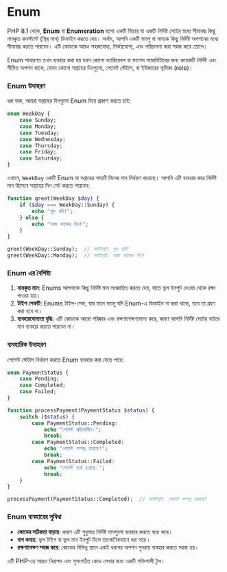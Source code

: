 # Enum 


PHP 8.1 থেকে, **Enum** বা **Enumeration** হলো একটি ফিচার যা একটি নির্দিষ্ট সেটের মধ্যে সীমাবদ্ধ কিছু নামকৃত কনস্ট্যান্ট (স্থির মান) ডিফাইন করতে দেয়। অর্থাৎ, আপনি একটি ভ্যালু বা মানকে কিছু নির্দিষ্ট অপশনের মধ্যে সীমাবদ্ধ করতে পারবেন। এটি কোডকে আরও সহজবোধ্য, নির্ভরযোগ্য, এবং পরিচালনা করা সহজ করে তোলে।

Enum সাধারণত তখন ব্যবহার করা হয় যখন কোনো ভ্যারিয়েবল বা ফাংশন প্যারামিটারের জন্য কয়েকটি নির্দিষ্ট এবং সীমিত অপশন থাকে, যেমন কোনো সপ্তাহের দিনগুলো, পেমেন্ট স্টেটাস, বা ইউজারের ভূমিকা (role)।

### Enum উদাহরণ
ধরা যাক, আমরা সপ্তাহের দিনগুলো Enum দিয়ে প্রকাশ করতে চাই:

```php
enum WeekDay {
    case Sunday;
    case Monday;
    case Tuesday;
    case Wednesday;
    case Thursday;
    case Friday;
    case Saturday;
}
```

এখানে, `WeekDay` একটি Enum যা সপ্তাহের সাতটি দিনের মান নির্ধারণ করেছে। আপনি এটি ব্যবহার করে নির্দিষ্ট মান হিসেবে সপ্তাহের দিন সেট করতে পারবেন:

```php
function greet(WeekDay $day) {
    if ($day === WeekDay::Sunday) {
        echo "শুভ রবি!";
    } else {
        echo "আজ কাজের দিন!";
    }
}

greet(WeekDay::Sunday);  // আউটপুট: শুভ রবি!
greet(WeekDay::Monday);  // আউটপুট: আজ কাজের দিন!
```

### Enum এর বৈশিষ্ট্য
1. **নামকৃত মান**: Enums আপনাকে কিছু নির্দিষ্ট মান সংজ্ঞায়িত করতে দেয়, যাতে ভুল ইনপুট দেওয়া থেকে রক্ষা পাওয়া যায়।
2. **টাইপ সেফটি**: Enums টাইপ-সেফ, যার মানে ভ্যালু যদি Enum-এ ডিফাইন না করা থাকে, তবে তা গ্রহণ করা হবে না।
3. **ব্যবহারযোগ্যতা বৃদ্ধি**: এটি কোডকে আরো পরিষ্কার এবং রক্ষণাবেক্ষণযোগ্য করে, কারণ আপনি নির্দিষ্ট সেটের বাইরে মান ব্যবহার করতে পারবেন না।

### ব্যবহারিক উদাহরণ
পেমেন্ট স্টেটাস নির্ধারণ করতে Enum ব্যবহার করা যেতে পারে:

```php
enum PaymentStatus {
    case Pending;
    case Completed;
    case Failed;
}

function processPayment(PaymentStatus $status) {
    switch ($status) {
        case PaymentStatus::Pending:
            echo "পেমেন্ট প্রক্রিয়াধীন।";
            break;
        case PaymentStatus::Completed:
            echo "পেমেন্ট সম্পন্ন হয়েছে!";
            break;
        case PaymentStatus::Failed:
            echo "পেমেন্ট ব্যর্থ হয়েছে।";
            break;
    }
}

processPayment(PaymentStatus::Completed);  // আউটপুট: পেমেন্ট সম্পন্ন হয়েছে!
```

### Enum ব্যবহারের সুবিধা
- **কোডের সঠিকতা বাড়ায়**: কারণ এটি শুধুমাত্র নির্দিষ্ট মানগুলো ব্যবহার করতে বাধ্য করে।
- **বাগ কমায়**: ভুল টাইপ বা ভুল মান ইনপুট দিলে তাৎক্ষণিকভাবে ধরা পড়ে।
- **রক্ষণাবেক্ষণ সহজ করে**: কোডের বিভিন্ন স্থানে একই ধরনের অপশন পুনরায় ব্যবহার করতে সহজ হয়। 

এটি PHP-তে আরও নিরাপদ এবং সুসংগঠিত কোড লেখার জন্য একটি শক্তিশালী টুল।